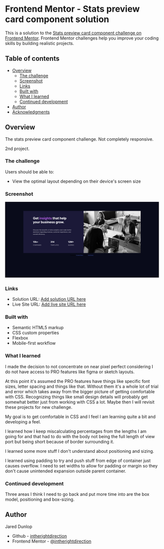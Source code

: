 # Frontend Mentor - Stats preview card component solution

This is a solution to the [Stats preview card component challenge on Frontend Mentor](https://www.frontendmentor.io/challenges/stats-preview-card-component-8JqbgoU62). Frontend Mentor challenges help you improve your coding skills by building realistic projects. 

## Table of contents

- [Overview](#overview)
  - [The challenge](#the-challenge)
  - [Screenshot](#screenshot)
  - [Links](#links)
  - [Built with](#built-with)
  - [What I learned](#what-i-learned)
  - [Continued development](#continued-development)
- [Author](#author)
- [Acknowledgments](#acknowledgments)

## Overview

The stats preview card component challenge. Not completely responsive.

2nd project.

### The challenge

Users should be able to:

- View the optimal layout depending on their device's screen size

### Screenshot

![](./screenshot.png)

### Links

- Solution URL: [Add solution URL here](https://your-solution-url.com)
- Live Site URL: [Add live site URL here](https://your-live-site-url.com)

### Built with

- Semantic HTML5 markup
- CSS custom properties
- Flexbox
- Mobile-first workflow

### What I learned

I made the decision to not concentrate on near pixel perfect considering I do not have access to PRO features like figma or sketch layouts.

At this point it's assumed the PRO features have things like specific font sizes, letter spacing and things like that. Without them it's a whole lot of trial and error which takes away from the bigger picture of getting comfortable with CSS. Recognizing things like small design details will probably get somewhat better just from working with CSS a lot. Maybe then I will revisit these projects for new challenge.

My goal is to get comfortable in CSS and I feel I am learning quite a bit and developing a feel. 

I learned how I keep miscalculating percentages from the lengths I am going for and that had to do with the body not being the full length of view port but being short because of border surrounding it.

I learned some more stuff I don't understand about positioning and sizing.

I learned using padding to try and push stuff from edge of container just causes overflow. I need to set widths to allow for padding or margin so they don't cause unintended expansion outside parent container.

### Continued development

Three areas I think I need to go back and put more time into are the box model, positioning and box-sizing.

## Author

Jared Dunlop

- Github - [intherightdirection](https://github.com/intherightdirection)
- Frontend Mentor - [@intherightdirection](https://www.frontendmentor.io/profile/intherightdirection)
